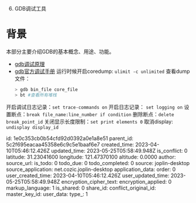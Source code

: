 6. GDB调试工具

# 背景
本部分主要介绍GDB的基本概念、用途、功能。
- [gdb调试原理](https://cloud.tencent.com/developer/article/1823078)
- [gdb官方调试手册](https://sourceware.org/gdb/current/onlinedocs/gdb.pdf)
运行时候开启coredump: `ulimit -c unlimited`
查看dump文件： 
	```bash
	> gdb bin_file core_file
	> bt #查看所有堆栈
	```
开启调试日志记录：`set trace-commands on`
开启日志记录： `set logging on`
设置断点：`break file_name:line_number if condition`
删除断点：`delete break_point_id`
关闭显示长度限制：`set print elements 0`
取消display: `undisplay display_id`

id: 1e0c353cb0b54cfd92d0392a0e1a8e51
parent_id: 5c2f695eacaa45358e6c9c5e1baaf6e7
created_time: 2023-04-10T05:46:12.426Z
updated_time: 2023-05-25T05:58:49.948Z
is_conflict: 0
latitude: 31.23041600
longitude: 121.47370100
altitude: 0.0000
author: 
source_url: 
is_todo: 0
todo_due: 0
todo_completed: 0
source: joplin-desktop
source_application: net.cozic.joplin-desktop
application_data: 
order: 0
user_created_time: 2023-04-10T05:46:12.426Z
user_updated_time: 2023-05-25T05:58:49.948Z
encryption_cipher_text: 
encryption_applied: 0
markup_language: 1
is_shared: 0
share_id: 
conflict_original_id: 
master_key_id: 
user_data: 
type_: 1